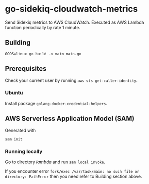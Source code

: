 # go-sidekiq-cloudwatch-metrics

Send Sidekiq metrics to AWS CloudWatch. Executed as AWS Lambda function periodically by rate 1 minute.

## Building

`GOOS=linux go build -o main main.go`

## Prerequisites

Check your current user by running `aws sts get-caller-identity`.

### Ubuntu

Install package `golang-docker-credential-helpers`.

## AWS Serverless Application Model (SAM)

Generated with

```shell
sam init
```

### Running locally

Go to directory *lambda* and run `sam local invoke`.

If you encounter error `fork/exec /var/task/main: no such file or directory: PathError` then you need refer to Building section above.
